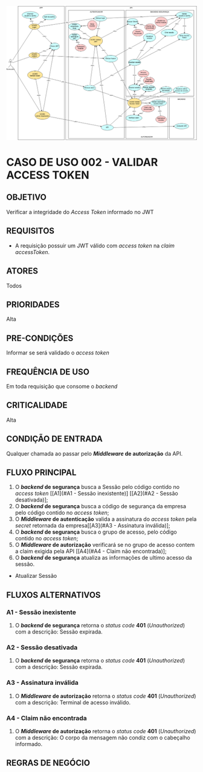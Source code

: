 [![UC](../image/uc-seguranca.jpg)](../image/uc-seguranca.jpg)

# CASO DE USO 002 - VALIDAR ACCESS TOKEN
## OBJETIVO
Verificar a integridade do *Access Token* informado no JWT

## REQUISITOS
- A requisição possuir um JWT válido com *access token* na *claim* *accessToken*.  

## ATORES
Todos

## PRIORIDADES
Alta

## PRE-CONDIÇÕES
Informar se será validado o *access token*

## FREQUÊNCIA DE USO
Em toda requisição que consome o *backend*

## CRITICALIDADE
Alta

## CONDIÇÃO DE ENTRADA
Qualquer chamada ao passar pelo ***Middleware* de autorização** da API.

## FLUXO PRINCIPAL
1. O ***backend* de segurança** busca a Sessão pelo código contido no *access token* [[A1](#A1 - Sessão inexistente)] [[A2](#A2 - Sessão desativada)];
2. O ***backend* de segurança** busca a código de segurança da empresa pelo código contido no *access token*;
3. O ***Middleware* de autenticação** valida a assinatura do *access token* pela *secret* retornada da empresa[[A3](#A3 - Assinatura inválida)];
4. O ***backend* de segurança** busca o grupo de acesso, pelo código contido no *access token*;
5. O ***Middleware* de autorização** verificará se no grupo de acesso contem a claim exigida pela API [[A4](#A4 - Claim não encontrada)];
6. O ***backend* de segurança** atualiza as informações de ultimo acesso da sessão.


- Atualizar Sessão

## FLUXOS ALTERNATIVOS
### A1 - Sessão inexistente
1. O ***backend* de segurança** retorna o *status code* **401** (*Unauthorized*) com a descrição: Sessão expirada.
### A2 - Sessão desativada
1. O ***backend* de segurança** retorna o *status code* **401** (*Unauthorized*) com a descrição: Sessão expirada.
### A3 - Assinatura inválida
1. O ***Middleware* de autorização** retorna o *status code* **401** (*Unauthorized*) com a descrição: Terminal de acesso inválido.
### A4 - Claim não encontrada
1. O ***Middleware* de autorização** retorna o *status code* **401** (*Unauthorized*) com a descrição: O corpo da mensagem não condiz com o cabeçalho informado.

## REGRAS DE NEGÓCIO